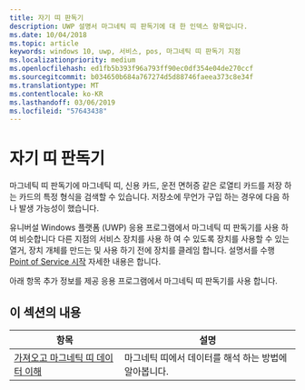 ```yaml
---
title: 자기 띠 판독기
description: UWP 설명서 마그네틱 띠 판독기에 대 한 인덱스 항목입니다.
ms.date: 10/04/2018
ms.topic: article
keywords: windows 10, uwp, 서비스, pos, 마그네틱 띠 판독기 지점
ms.localizationpriority: medium
ms.openlocfilehash: ed1fb5b393f96a793ff90ec0df354e04de270ccf
ms.sourcegitcommit: b034650b684a767274d5d88746faeea373c8e34f
ms.translationtype: MT
ms.contentlocale: ko-KR
ms.lasthandoff: 03/06/2019
ms.locfileid: "57643438"
---
```

# <a name="magnetic-stripe-reader"></a>자기 띠 판독기

마그네틱 띠 판독기에 마그네틱 띠, 신용 카드, 운전 면허증 같은 로열티 카드를 저장 하는 카드의 특정 형식을 검색할 수 있습니다. 저장소에 무언가 구입 하는 경우에 다음 하나 발생 가능성이 했습니다.

유니버설 Windows 플랫폼 (UWP) 응용 프로그램에서 마그네틱 띠 판독기를 사용 하 여 비슷합니다 다른 지점의 서비스 장치를 사용 하 여 수 있도록 장치를 사용할 수 있는 열거, 장치 개체를 만드는 및 사용 하기 전에 장치를 클레임 합니다. 설명서를 수행 [Point of Service 시작](pos-basics.md) 자세한 내용은 합니다.

아래 항목 추가 정보를 제공 응용 프로그램에서 마그네틱 띠 판독기를 사용 합니다.

## <a name="in-this-section"></a>이 섹션의 내용

| 항목 | 설명 |
|-------|-------------|
| [가져오고 마그네틱 띠 데이터 이해](../devices-sensors/pos-magnetic-stripe-reader-data.md) | 마그네틱 띠에서 데이터를 해석 하는 방법에 알아봅니다. |